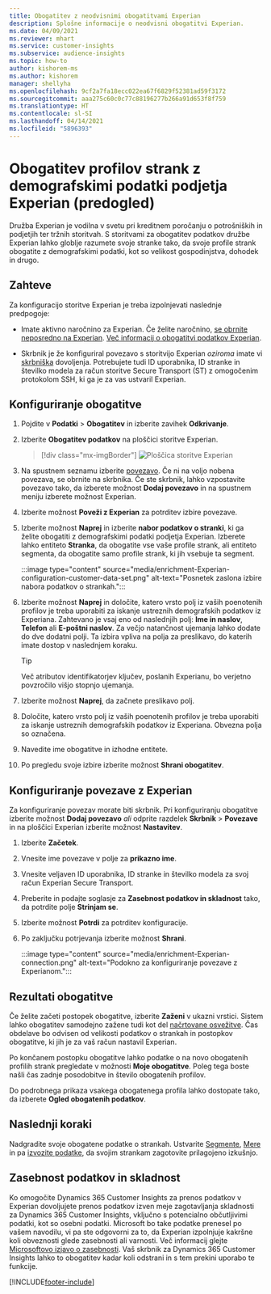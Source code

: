 ```yaml
---
title: Obogatitev z neodvisnimi obogatitvami Experian
description: Splošne informacije o neodvisni obogatitvi Experian.
ms.date: 04/09/2021
ms.reviewer: mhart
ms.service: customer-insights
ms.subservice: audience-insights
ms.topic: how-to
author: kishorem-ms
ms.author: kishorem
manager: shellyha
ms.openlocfilehash: 9cf2a7fa18ecc022ea67f6829f52381ad59f3172
ms.sourcegitcommit: aaa275c60c0c77c88196277b266a91d653f8f759
ms.translationtype: HT
ms.contentlocale: sl-SI
ms.lasthandoff: 04/14/2021
ms.locfileid: "5896393"
---
```

# <a name="enrich-customer-profiles-with-demographics-from-experian-preview"></a>Obogatitev profilov strank z demografskimi podatki podjetja Experian (predogled)

Družba Experian je vodilna v svetu pri kreditnem poročanju o potrošniških in podjetjih ter tržnih storitvah. S storitvami za obogatitev podatkov družbe Experian lahko globlje razumete svoje stranke tako, da svoje profile strank obogatite z demografskimi podatki, kot so velikost gospodinjstva, dohodek in drugo.

## <a name="prerequisites"></a>Zahteve

Za konfiguracijo storitve Experian je treba izpolnjevati naslednje predpogoje:

- Imate aktivno naročnino za Experian. Če želite naročnino, [se obrnite neposredno na Experian](https://www.experian.com/marketing-services/contact). [Več informacij o obogatitvi podatkov Experian](https://www.experian.com/marketing-services/microsoft?cmpid=ems_web_mci_cdppage).

- Skrbnik je že konfiguriral povezavo s storitvijo Experian *oziroma* imate vi [skrbniška](permissions.md#administrator) dovoljenja. Potrebujete tudi ID uporabnika, ID stranke in številko modela za račun storitve Secure Transport (ST) z omogočenim protokolom SSH, ki ga je za vas ustvaril Experian.

## <a name="configure-the-enrichment"></a>Konfiguriranje obogatitve

1. Pojdite v **Podatki** > **Obogatitev** in izberite zavihek **Odkrivanje**.

1. Izberite **Obogatitev podatkov** na ploščici storitve Experian.

   > [!div class="mx-imgBorder"]
   > ![Ploščica storitve Experian](media/experian-tile.png "Ploščica storitve Experian")
   > 

1. Na spustnem seznamu izberite [povezavo](connections.md). Če ni na voljo nobena povezava, se obrnite na skrbnika. Če ste skrbnik, lahko vzpostavite povezavo tako, da izberete možnost **Dodaj povezavo** in na spustnem meniju izberete možnost Experian. 

1. Izberite možnost **Poveži z Experian** za potrditev izbire povezave.

1.  Izberite možnost **Naprej** in izberite **nabor podatkov o stranki**, ki ga želite obogatiti z demografskimi podatki podjetja Experian. Izberete lahko entiteto **Stranka**, da obogatite vse vaše profile strank, ali entiteto segmenta, da obogatite samo profile strank, ki jih vsebuje ta segment.

    :::image type="content" source="media/enrichment-Experian-configuration-customer-data-set.png" alt-text="Posnetek zaslona izbire nabora podatkov o strankah.":::

1. Izberite možnost **Naprej** in določite, katero vrsto polj iz vaših poenotenih profilov je treba uporabiti za iskanje ustreznih demografskih podatkov iz Experiana. Zahtevano je vsaj eno od naslednjih polj: **Ime in naslov**, **Telefon** ali **E-poštni naslov**. Za večjo natančnost ujemanja lahko dodate do dve dodatni polji. Ta izbira vpliva na polja za preslikavo, do katerih imate dostop v naslednjem koraku.

    > [!TIP]
    > Več atributov identifikatorjev ključev, poslanih Experianu, bo verjetno povzročilo višjo stopnjo ujemanja.

1. Izberite možnost **Naprej**, da začnete preslikavo polj.

1. Določite, katero vrsto polj iz vaših poenotenih profilov je treba uporabiti za iskanje ustreznih demografskih podatkov iz Experiana. Obvezna polja so označena.

1. Navedite ime obogatitve in izhodne entitete.

1. Po pregledu svoje izbire izberite možnost **Shrani obogatitev**.

## <a name="configure-the-connection-for-experian"></a>Konfiguriranje povezave z Experian 

Za konfiguriranje povezav morate biti skrbnik. Pri konfiguriranju obogatitve izberite možnost **Dodaj povezavo** *ali* odprite razdelek **Skrbnik** > **Povezave** in na ploščici Experian izberite možnost **Nastavitev**.

1. Izberite **Začetek**.

1. Vnesite ime povezave v polje za **prikazno ime**.

1. Vnesite veljaven ID uporabnika, ID stranke in številko modela za svoj račun Experian Secure Transport.

1. Preberite in podajte soglasje za **Zasebnost podatkov in skladnost** tako, da potrdite polje **Strinjam se**.

1. Izberite možnost **Potrdi** za potrditev konfiguracije.

1. Po zaključku potrjevanja izberite možnost **Shrani**.
   
   :::image type="content" source="media/enrichment-Experian-connection.png" alt-text="Podokno za konfiguriranje povezave z Experianom.":::

## <a name="enrichment-results"></a>Rezultati obogatitve

Če želite začeti postopek obogatitve, izberite **Zaženi** v ukazni vrstici. Sistem lahko obogatitev samodejno zažene tudi kot del [načrtovane osvežitve](system.md#schedule-tab). Čas obdelave bo odvisen od velikosti podatkov o strankah in postopkov obogatitve, ki jih je za vaš račun nastavil Experian.

Po končanem postopku obogatitve lahko podatke o na novo obogatenih profilih strank pregledate v možnosti **Moje obogatitve**. Poleg tega boste našli čas zadnje posodobitve in število obogatenih profilov.

Do podrobnega prikaza vsakega obogatenega profila lahko dostopate tako, da izberete **Ogled obogatenih podatkov**.

## <a name="next-steps"></a>Naslednji koraki

Nadgradite svoje obogatene podatke o strankah. Ustvarite [Segmente](segments.md), [Mere](measures.md) in pa [izvozite podatke](export-destinations.md), da svojim strankam zagotovite prilagojeno izkušnjo.

## <a name="data-privacy-and-compliance"></a>Zasebnost podatkov in skladnost

Ko omogočite Dynamics 365 Customer Insights za prenos podatkov v Experian dovoljujete prenos podatkov izven meje zagotavljanja skladnosti za Dynamics 365 Customer Insights, vključno s potencialno občutljivimi podatki, kot so osebni podatki. Microsoft bo take podatke prenesel po vašem navodilu, vi pa ste odgovorni za to, da Experian izpolnjuje kakršne koli obveznosti glede zasebnosti ali varnosti. Več informacij glejte [Microsoftovo izjavo o zasebnosti](https://go.microsoft.com/fwlink/?linkid=396732).
Vaš skrbnik za Dynamics 365 Customer Insights lahko to obogatitev kadar koli odstrani in s tem prekini uporabo te funkcije.


[!INCLUDE[footer-include](../includes/footer-banner.md)]
